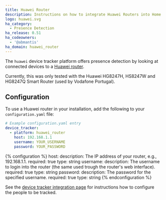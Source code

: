 ```yaml
---
title: Huawei Router
description: Instructions on how to integrate Huawei Routers into Home Assistant.
logo: huawei.svg
ha_category:
  - Presence Detection
ha_release: 0.51
ha_codeowners:
  - '@abmantis'
ha_domain: huawei_router
---
```


The `huawei` device tracker platform offers presence detection by looking at connected devices to a [Huawei router](http://m.huawei.com/enmobile/enterprise/products/network/access/pon-one/hw-371813.htm).

Currently, this was only tested with the Huawei HG8247H, HS8247W and HG8247Q Smart Router (used by Vodafone Portugal).

## Configuration

To use a Huawei router in your installation, add the following to your `configuration.yaml` file:

```yaml
# Example configuration.yaml entry
device_tracker:
  - platform: huawei_router
    host: 192.168.1.1
    username: YOUR_USERNAME
    password: YOUR_PASSWORD
```

{% configuration %}
host:
  description: The IP address of your router, e.g., 192.168.1.1.
  required: true
  type: string
username:
  description: The username to login into the router (the same used trough the router's web interface).
  required: true
  type: string
password:
  description: The password for the specified username.
  required: true
  type: string
{% endconfiguration %}

See the [device tracker integration page](/integrations/device_tracker/) for instructions how to configure the people to be tracked.
